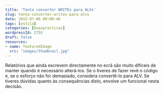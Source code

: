 ```yaml
---
title: 'Tenta converter WRITEs para ALVs'
slug: tenta-converter-writes-para-alvs
date: 2015-07-06 09:00:46
tags: [estilo]
categories: [boaspracticas]
wordpressId: 2755
draft: false
resources:
- name: featuredImage
  src: "images/thumbnail.jpg"
---
```

Relatórios que ainda escrevem directamente no ecrã são muito difíceis de manter quando é necessário alterá-los. Se o tiveres de fazer revê o código e, se o esforço não for demasiado, considera convertê-lo para ALV. Se tiveres dúvidas quanto às consequências disto, envolve um funcional nesta decisão.
